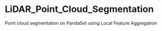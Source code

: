 # LiDAR_Point_Cloud_Segmentation
Point cloud segmentation on PandaSet using Local Feature Aggregation
